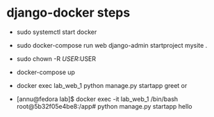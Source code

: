 # django-docker steps

- sudo systemctl start docker
- sudo docker-compose run web django-admin startproject mysite .
- sudo chown -R $USER:$USER
- docker-compose up

- docker exec lab_web_1 python manage.py startapp greet
or

- [annu@fedora lab]$ docker exec -it lab_web_1 /bin/bash
root@5b32f05e4be8:/app# python manage.py startapp hello
